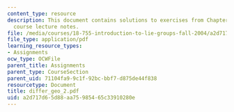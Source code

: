 ```yaml
---
content_type: resource
description: This document contains solutions to exercises from Chapter II of the
  course lecture notes.
file: /media/courses/18-755-introduction-to-lie-groups-fall-2004/a2d717d65d88aa75985465c33910280e_differ_geo_2.pdf
file_type: application/pdf
learning_resource_types:
- Assignments
ocw_type: OCWFile
parent_title: Assignments
parent_type: CourseSection
parent_uid: 71104fa9-9c1f-92bc-bbf7-d875de44f838
resourcetype: Document
title: differ_geo_2.pdf
uid: a2d717d6-5d88-aa75-9854-65c33910280e
---
```

